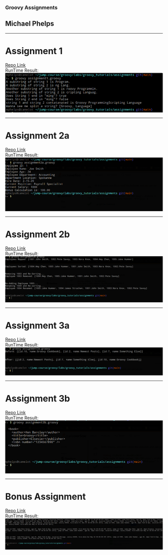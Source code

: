 ### Groovy Assignments
## Michael Phelps
---
# Assignment 1 
[Repo Link](https://github.com/JumpCourseLabs/groovy_tutorials/blob/main/assignments/assignment1.groovy)  
RunTime Result:
![img](./images/Screenshot_75.png)

---
# Assignment 2a
[Repo Link](https://github.com/JumpCourseLabs/groovy_tutorials/blob/main/assignments/assignment2a.groovy)  
RunTime Result:
![img](./images/2a.png)

---
# Assignment 2b
[Repo Link](https://github.com/JumpCourseLabs/groovy_tutorials/blob/main/assignments/assignment2b.groovy)  
RunTime Result:
![img](./images/2b.png)

---
# Assignment 3a
[Repo Link](https://github.com/JumpCourseLabs/groovy_tutorials/blob/main/assignments/assignment3a.groovy)  
RunTime Result:
![img](./images/3a.png)

---
# Assignment 3b
[Repo Link](https://github.com/JumpCourseLabs/groovy_tutorials/blob/main/assignments/assignment3b.groovy)  
RunTime Result:
![img](./images/3b.png)

---
# Bonus Assignment
[Repo Link](https://github.com/JumpCourseLabs/groovy_tutorials/blob/main/assignments/bonus_assignment.groovy)  
RunTime Result:
![img](./images/bonus.png)